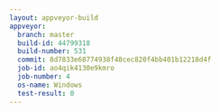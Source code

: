 ```yaml
---
layout: appveyor-build
appveyor:
  branch: master
  build-id: 44799318
  build-number: 531
  commit: 8d7833e68774938f48cec820f4bb401b12218d4f
  job-id: ao4qik4130e9kmro
  job-number: 4
  os-name: Windows
  test-result: 0
---
```


